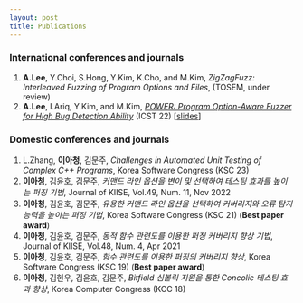 ```yaml
---
layout: post
title: Publications
---
```


### International conferences and journals
1. **A.Lee**, Y.Choi, S.Hong, Y.Kim, K.Cho, and M.Kim, *ZigZagFuzz: Interleaved Fuzzing of Program Options and Files*, (TOSEM, under review)
1. **A.Lee**, I.Ariq, Y.Kim, and M.Kim, [*POWER: Program Option-Aware Fuzzer for High Bug Detection Ability*](https://ahcheongl.github.io/public/pdfs/POWER_ICST_22.pdf "download") (ICST 22) [[slides](https://ahcheongl.github.io/public/pdfs/power_ICST_2022_upload.pdf "download")]

### Domestic conferences and journals
1. L.Zhang, **이아청**, 김문주, 
*Challenges in Automated Unit Testing of Complex C++ Programs*, Korea Software Congress (KSC 23)
2. **이아청**, 김윤호, 김문주, *커맨드 라인 옵션을 변이 및 선택하여 테스팅 효과를 높이는 퍼징 기법*, Journal of KIISE, Vol.49, Num. 11, Nov 2022
2. **이아청**, 김윤호, 김문주, *유용한 커맨드 라인 옵션을 선택하여 커버리지와 오류 탐지 능력을 높이는 퍼징 기법*, Korea Software Congress (KSC 21) (**Best paper award**)
2. **이아청**, 김윤호, 김문주, *동적 함수 관련도를 이용한 퍼징 커버리지 향상 기법*, Journal of KIISE, Vol.48, Num. 4, Apr 2021
3. **이아청**, 김윤호, 김문주, *함수 관련도를 이용한 퍼징의 커버리지 향상*, Korea Software Congress (KSC 19) (**Best paper award**)
4. **이아청**, 김현우, 김윤호, 김문주, *Bitfield 심볼릭 지원을 통한 Concolic 테스팅 효과 향상*, Korea Computer Congress (KCC 18)
